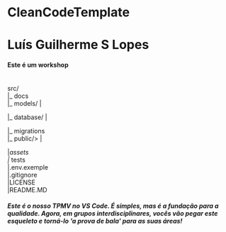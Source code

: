 # CleanCodeTemplate

<h1>Luís Guilherme S Lopes</h1>
<h4>Este é um workshop</h4>

<br>src/
<br> |_ docs
<br> |_ models/
 |<p>      <p> |_ database/
|<p>      <p>     |_ migrations
<br> |_ public/>
 |<p>      <p>       |_assets
<br> |_ tests
<br> |.env.exemple
<br> |.gitignore
<br> |LICENSE
<br> |README.MD






<h5>Este é o nosso TPMV no VS Code. É simples, mas é a fundação para a qualidade. Agora, em grupos interdisciplinares, vocês vão pegar este esqueleto e torná-lo 'a prova de bala' para as suas áreas!</h5>